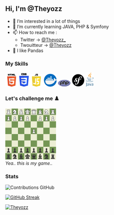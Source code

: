 ## Hi, I'm @Theyozz

- 👀 I’m interested in a lot of things
- 🌱 I’m currently learning JAVA, PHP & Symfony
- 📫 How to reach me :
  - Twitter -> <a href="https://twitter.com/Theyozz_">@Theyozz\_</a>
  - Twouitteur -> <a href="http://twouitteur.atwebpages.com/login.php">@Theyozz</a>
- 🐼 I like Pandas

### My Skills

<div>
    <img src="logo-html.png" alt="" width="40">
    <img src="logo-css.png" alt="" width="30">
    <img src="js-logo.png" alt="" width="40">
    <img src="logo-docker.png" alt="" width="40">
    <img src="logo-PHP.png" alt="" width="40">
    <img src="logo-Symfony.png" alt="" width="40">
    <img src="Java.png" alt="" width="25">
    
</div>

<div>

### Let's challenge me ♟️

  <a href="https://www.chess.com/member/theyozz">
    <img src="worst _chess_loose.gif" width="160">
  </a>
</div>
 <i>Yea.. this is my game..</i>

### Stats

![Contributions GitHub](https://github-readme-stats.vercel.app/api?username=theyozz&custom_title=Contributions%20GitHub&show_icons=true&locale=fr&count_private=true&hide=stars,issues&bg_color=0d1117&hide_border=true&icon_color=52BFEA&text_color=FFF&title_color=52BFEA)

[![GitHub Streak](https://github-readme-streak-stats.herokuapp.com?user=theyozz&hide_border=true&locale=fr&background=0d1117&ring=52BFEA&stroke=52BFEA&fire=52BFEA&sideNums=FFFFFF&currStreakLabel=FFFFFF&sideLabels=FFFFFF&dates=FFFFFF&currStreakNum=FFFFFF)](https://git.io/streak-stats)

[![Theyozz](https://github-profile-trophy.vercel.app/?username=theyozz&theme=onedark&rank=SECRET,SSS,SS,S,AAA,AA,A&no-bg=true&no-frame=true&margin-w=16)](https://github.com/ryo-ma/github-profile-trophy)
